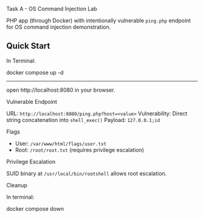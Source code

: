 Task A - OS Command Injection Lab

 PHP app (through Docker) with intentionally vulnerable `ping.php` endpoint for OS command injection demonstration.

Quick Start
-------------------------
In Terminal:

docker compose up -d

-------------------------
open http://localhost:8080 in your browser.


Vulnerable Endpoint

URL: `http://localhost:8080/ping.php?host=<value>`
Vulnerability: Direct string concatenation into `shell_exec()`
Payload: `127.0.0.1;id`

Flags

- User: `/var/www/html/flags/user.txt`
- Root: `/root/root.txt` (requires privilege escalation)

 Privilege Escalation

SUID binary at `/usr/local/bin/rootshell` allows root escalation.

Cleanup

In terminal:

docker compose down